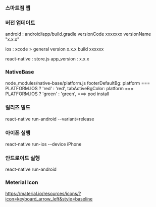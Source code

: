 ### 스마트짐 앱

### 버전 업데이트

android :
    android/app/build.gradle
    versionCode xxxxxxx
    versionName "x.x.x"

ios :
    xcode > general
    version x.x.x
    build xxxxxx

react-native :
    store.js
    app_version : x.x.x

### NativeBase
node_modules/native-base/platform.js
footerDefaultBg: platform === PLATFORM.IOS ? 'red' : 'red',
tabActiveBgColor: platform === PLATFORM.IOS ? 'green' : 'green',
===> pod install

### 릴리즈 빌드
react-native run-android --variant=release

### 아이폰 실행
react-native run-ios --device iPhone

### 안드로이드 실행
react-native run-android

### Meterial Icon
https://material.io/resources/icons/?icon=keyboard_arrow_left&style=baseline
